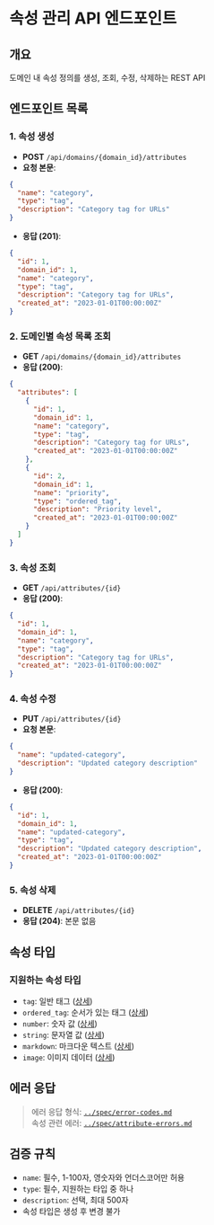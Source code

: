 # 속성 관리 API 엔드포인트

## 개요
도메인 내 속성 정의를 생성, 조회, 수정, 삭제하는 REST API

## 엔드포인트 목록

### 1. 속성 생성
- **POST** `/api/domains/{domain_id}/attributes`
- **요청 본문**:
```json
{
  "name": "category",
  "type": "tag",
  "description": "Category tag for URLs"
}
```
- **응답 (201)**:
```json
{
  "id": 1,
  "domain_id": 1,
  "name": "category",
  "type": "tag",
  "description": "Category tag for URLs",
  "created_at": "2023-01-01T00:00:00Z"
}
```

### 2. 도메인별 속성 목록 조회
- **GET** `/api/domains/{domain_id}/attributes`
- **응답 (200)**:
```json
{
  "attributes": [
    {
      "id": 1,
      "domain_id": 1,
      "name": "category",
      "type": "tag",
      "description": "Category tag for URLs",
      "created_at": "2023-01-01T00:00:00Z"
    },
    {
      "id": 2,
      "domain_id": 1,
      "name": "priority",
      "type": "ordered_tag",
      "description": "Priority level",
      "created_at": "2023-01-01T00:00:00Z"
    }
  ]
}
```

### 3. 속성 조회
- **GET** `/api/attributes/{id}`
- **응답 (200)**:
```json
{
  "id": 1,
  "domain_id": 1,
  "name": "category",
  "type": "tag",
  "description": "Category tag for URLs",
  "created_at": "2023-01-01T00:00:00Z"
}
```

### 4. 속성 수정
- **PUT** `/api/attributes/{id}`
- **요청 본문**:
```json
{
  "name": "updated-category",
  "description": "Updated category description"
}
```
- **응답 (200)**:
```json
{
  "id": 1,
  "domain_id": 1,
  "name": "updated-category",
  "type": "tag",
  "description": "Updated category description",
  "created_at": "2023-01-01T00:00:00Z"
}
```

### 5. 속성 삭제
- **DELETE** `/api/attributes/{id}`
- **응답 (204)**: 본문 없음

## 속성 타입

### 지원하는 속성 타입
- `tag`: 일반 태그 ([상세](../spec/attribute-types/tag.md))
- `ordered_tag`: 순서가 있는 태그 ([상세](../spec/attribute-types/ordered_tag.md))
- `number`: 숫자 값 ([상세](../spec/attribute-types/number.md))
- `string`: 문자열 값 ([상세](../spec/attribute-types/string.md))
- `markdown`: 마크다운 텍스트 ([상세](../spec/attribute-types/markdown.md))
- `image`: 이미지 데이터 ([상세](../spec/attribute-types/image.md))

## 에러 응답

> 에러 응답 형식: [`../spec/error-codes.md`](../spec/error-codes.md)  
> 속성 관련 에러: [`../spec/attribute-errors.md`](../spec/attribute-errors.md)

## 검증 규칙
- `name`: 필수, 1-100자, 영숫자와 언더스코어만 허용
- `type`: 필수, 지원하는 타입 중 하나
- `description`: 선택, 최대 500자
- 속성 타입은 생성 후 변경 불가